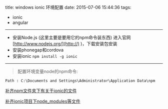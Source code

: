 title: windows ionic 环境配置
date: 2015-07-06 15:44:36
tags:
- ionic
- angular
---
* 安装Node.js (这里主要是要用它的npm命令装东西)
	进入官网[http://www.nodejs.org/](http://) )，下载安装包安装
* 安装phonegap和cordova
* 安装ionic
	`npm install -g ionic`
	
***
> 配置环境变量node的npm命令:

`Path : C:\Documents and Settings\Administrator\Application Data\npm`
> 
[补齐npm文件夹下有关于ionic的文件]( http://download.csdn.net/detail/superjunjin/8417723)
>
[补齐ionic项目下node_modules等文件](http://download.csdn.net/detail/superjunjin/8417731) 